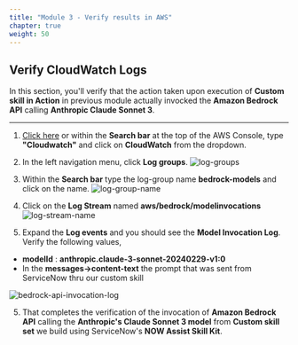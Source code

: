 ```yaml
---
title: "Module 3 - Verify results in AWS"
chapter: true
weight: 50
---
```


## Verify CloudWatch Logs 
In this section, you'll verify that the action taken upon execution of **Custom skill in Action** in previous module actually  invocked the **Amazon Bedrock API** calling **Anthropic Claude Sonnet 3**.

---
1. [Click here](https://console.aws.amazon.com/cloudwatch/home) or within the **Search bar** at the top of the AWS Console, type **"Cloudwatch"** and click on **CloudWatch** from the dropdown.

2. In the left navigation menu, click **Log groups**.
![log-groups](/images/cw-log-groups.png)

3. Within the **Search bar** type the log-group name **bedrock-models** and click on the name. 
![log-group-name](/images/cw-log-group-name.png)

4. Click on the **Log Stream** named **aws/bedrock/modelinvocations**
![log-stream-name](/images/cw-log-stream-name.png)

5. Expand the **Log events** and you should see the **Model Invocation Log**. Verify the following values,
- **modelId** : **anthropic.claude-3-sonnet-20240229-v1:0**
- In the **messages->content-text** the prompt that was sent from ServiceNow thru our custom skill

![bedrock-api-invocation-log](/images/cw-bedrock-api-invocation.png)

5. That completes the verification of the invocation of **Amazon Bedrock API** calling the **Anthropic's Claude Sonnet 3 model** from **Custom skill set** we build using ServiceNow's **NOW Assist Skill Kit**.